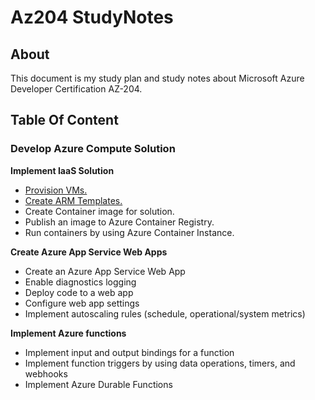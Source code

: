 # Az204 StudyNotes

## About

This document is my study plan and study notes about Microsoft Azure Developer Certification AZ-204.

## Table Of Content

### Develop Azure Compute Solution

**Implement IaaS Solution**

- [Provision VMs.](compute_solution/Impletement_Iaas_Solution/provision_vm.md)
- [Create ARM Templates.](compute_solution/Impletement_Iaas_Solution/arm_template.md)
- Create Container image for solution.
- Publish an image to Azure Container Registry.
- Run containers by using Azure Container Instance.

**Create Azure App Service Web Apps**

- Create an Azure App Service Web App
- Enable diagnostics logging
- Deploy code to a web app
- Configure web app settings
- Implement autoscaling rules (schedule, operational/system metrics)

**Implement Azure functions**

- Implement input and output bindings for a function
- Implement function triggers by using data operations, timers, and webhooks
- Implement Azure Durable Functions
